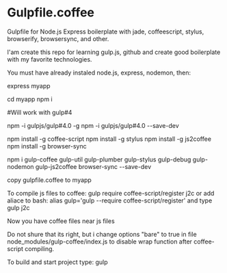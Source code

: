 # Gulpfile.coffee
Gulpfile for Node.js Express boilerplate with jade, coffeescript, stylus, browserify, browsersync, and other. 

I'am create this repo for learning gulp.js, github and create good boilerplate with my favorite technologies.

You must have already instaled node.js, express, nodemon, then:

express myapp

cd myapp
npm i

#Will work with gulp#4

npm -i gulpjs/gulp#4.0 -g
npm -i gulpjs/gulp#4.0 --save-dev

npm install -g coffee-script
npm install -g stylus
npm install -g js2coffee
npm install -g browser-sync

npm i gulp-coffee gulp-util gulp-plumber gulp-stylus gulp-debug gulp-nodemon gulp-js2coffee
browser-sync --save-dev

copy gulpfile.coffee to myapp

To compile js files to coffee:
gulp require coffee-script/register j2c 
or add aliace to bash: alias gulp='gulp --require coffee-script/register' and type
gulp j2c

Now you have coffee files near js files

Do not shure that its right, but i change options "bare" to true in file node_modules/gulp-coffee/index.js to disable wrap function after coffee-script compiling.

To build and start project type:
gulp
